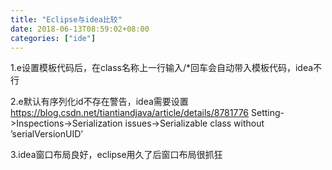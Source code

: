 ```yaml
---
title: "Eclipse与idea比较"
date: 2018-06-13T08:59:02+08:00
categories: ["ide"]
---
```


1.e设置模板代码后，在class名称上一行输入/*回车会自动带入模板代码，idea不行

2.e默认有序列化id不存在警告，idea需要设置 https://blog.csdn.net/tiantiandjava/article/details/8781776 Setting->Inspections->Serialization issues->Serializable class without ’serialVersionUID’ 

3.idea窗口布局良好，eclipse用久了后窗口布局很抓狂